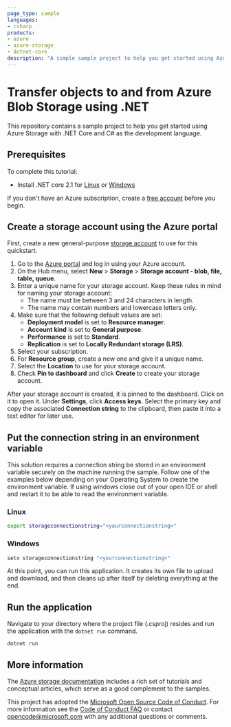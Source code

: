 ```yaml
---
page_type: sample
languages:
- csharp
products:
- azure
- azure-storage
- dotnet-core
description: "A simple sample project to help you get started using Azure Storage with .NET Core and C# as the development language."
---
```


# Transfer objects to and from Azure Blob Storage using .NET

This repository contains a sample project to help you get started using Azure Storage with .NET Core and C# as the development language.

## Prerequisites

To complete this tutorial:

* Install .NET core 2.1 for [Linux](/dotnet/core/linux-prerequisites?tabs=netcore2x) or [Windows](/dotnet/core/windows-prerequisites?tabs=netcore2x)

If you don't have an Azure subscription, create a [free account](https://azure.microsoft.com/free/?WT.mc_id=A261C142F) before you begin.

## Create a storage account using the Azure portal

First, create a new general-purpose [storage account](https://docs.microsoft.com/en-us/azure/storage/common/storage-quickstart-create-account?tabs=azure-portal) to use for this quickstart.

1. Go to the [Azure portal](https://portal.azure.com) and log in using your Azure account.
2. On the Hub menu, select **New** > **Storage** > **Storage account - blob, file, table, queue**.
3. Enter a unique name for your storage account. Keep these rules in mind for naming your storage account:
    * The name must be between 3 and 24 characters in length.
    * The name may contain numbers and lowercase letters only.
4. Make sure that the following default values are set:
    * **Deployment model** is set to **Resource manager**.
    * **Account kind** is set to **General purpose**.
    * **Performance** is set to **Standard**.
    * **Replication** is set to **Locally Redundant storage (LRS)**.
5. Select your subscription.
6. For **Resource group**, create a new one and give it a unique name.
7. Select the **Location** to use for your storage account.
8. Check **Pin to dashboard** and click **Create** to create your storage account.

After your storage account is created, it is pinned to the dashboard. Click on it to open it. Under **Settings**, click **Access keys**. Select the primary key and copy the associated **Connection string** to the clipboard, then paste it into a text editor for later use.

## Put the connection string in an environment variable

This solution requires a connection string be stored in an environment variable securely on the machine running the sample. Follow one of the examples below depending on your Operating System to create the environment variable. If using windows close out of your open IDE or shell and restart it to be able to read the environment variable.

### Linux

```bash
export storageconnectionstring="<yourconnectionstring>"
```

### Windows

```cmd
setx storageconnectionstring "<yourconnectionstring>"
```

At this point, you can run this application. It creates its own file to upload and download, and then cleans up after itself by deleting everything at the end.

## Run the application

Navigate to your directory where the project file (.csproj) resides and run the application with the `dotnet run` command.

```console
dotnet run
```

## More information

The [Azure storage documentation](https://docs.microsoft.com/azure/storage/) includes a rich set of tutorials and conceptual articles, which serve as a good complement to the samples.

This project has adopted the [Microsoft Open Source Code of Conduct](https://opensource.microsoft.com/codeofconduct/).
For more information see the [Code of Conduct FAQ](https://opensource.microsoft.com/codeofconduct/faq/) or
contact [opencode@microsoft.com](mailto:opencode@microsoft.com) with any additional questions or comments.
